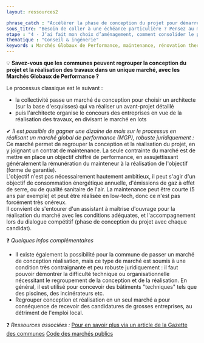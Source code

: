 ```yaml
---
layout: ressources2

phrase_catch : "Accélérer la phase de conception du projet pour démarrer les travaux au plus vite"
sous_titre: "Besoin de coller à une échéance particulière ? Pensez au marché MGP pour regrouper la conception et la réalisation"
etape : "4 - J’ai fait mon choix d’aménagement, comment consolider le projet avant d’attaquer les travaux ?"
thematique : "Conseil & ingénerie"
keywords : Marchés Globaux de Performance, maintenance, rénovation thermique, rénovation énergétique, accélérer, conception-réalisation, regroupement, mgp, marché public, appel d'offres
---
```


💡 **Savez-vous que les communes peuvent regrouper la conception du projet et la réalisation des travaux dans un unique marché, avec les Marchés Globaux de Performance ?**
  
  Le processus classique est le suivant : 
  * la collectivité passe un marché de conception pour choisir un architecte (sur la base d'esquisses) qui va réaliser un avant-projet détaillé
  * puis l'architecte organise le concours des entreprises en vue de la réalisation des travaux, en divisant le marché en lots
  
  ✔ *Il est possible de gagner une dizaine de mois sur le processus en réalisant un marché global de performance (MGP), robuste juridiquement :*  
  Ce marché permet de regrouper la conception et la réalisation du projet, en y joignant un contrat de maintenance. La seule contrainte du marché est de mettre en place un objectif chiffré de performance, en assujettissant généralement la rémunération du mainteneur à la réalisation de l'objectif (forme de garantie).   
  L'objectif n'est pas nécessairement hautement ambitieux, il peut s'agir d'un objectif de consommation énergétique annuelle, d'émissions de gaz à effet de serre, ou de qualité sanitaire de l'air. La maintenance peut être courte (5 ans par exemple) et peut être réalisée en low-tech, donc ce n'est pas forcément très onéreux.  
  Il convient de s'entourer d'un assistant à maîtrise d'ouvrage pour la réalisation du marché avec les conditions adéquates, et l'accompagnement lors du dialogue compétitif (phase de conception du projet avec chaque candidat).
  
  ❓ *Quelques infos complémentaires*
  * Il existe également la possibilité pour la commune de passer un marché de conception réalisation, mais ce type de marché est soumis à une condition très contraignante et peu robuste juridiquement : il faut pouvoir démontrer la difficulté technique ou organisationnelle nécessitant le regroupement de la conception et de la réalisation. En général, il est utilisé pour concevoir des bâtiments "techniques" tels que des piscines, des incinérateurs etc.
  * Regrouper conception et réalisation en un seul marché a pour conséquence de recevoir des candidatures de grosses entreprises, au détriment de l'emploi local.
  
  ❓ *Ressources associées :*
  [Pour en savoir plus via un article de la Gazette des communes](https://www.lagazettedescommunes.com/655247/recourir-aux-marches-globaux-de-performance-en-6-etapes/)
  [Code des marchés publics](http://www.marche-public.fr/Marches-publics/Definitions/Entrees/Marche-global-performance.htm)

